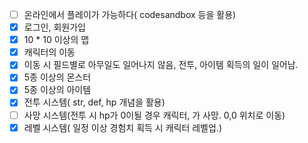 - [ ] 온라인에서 플레이가 가능하다( codesandbox 등을 활용)
- [x] 로그인, 회원가입
- [x] 10 \* 10 이상의 맵
- [x] 캐릭터의 이동
- [x] 이동 시 필드별로 아무일도 일어나지 않음, 전투, 아이템 획득의 일이 일어남.
- [x] 5종 이상의 몬스터
- [x] 5종 이상의 아이템
- [x] 전투 시스템( str, def, hp 개념을 활용)
- [ ] 사망 시스템(전투 시 hp가 0이될 경우 캐릭터, 가 사망. 0,0 위치로 이동)
- [x] 레벨 시스템( 일정 이상 경험치 획득 시 캐릭터 레벨업.)
